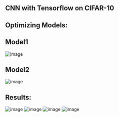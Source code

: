 CNN with Tensorflow on CIFAR-10
------------------

Optimizing Models:
-----------
Model1
----------
![image](https://user-images.githubusercontent.com/56497557/140506635-bea6a5c7-35a2-4a57-9214-2480b196cb6a.png)

Model2
-------
![image](https://user-images.githubusercontent.com/56497557/140506681-b0d8d57c-48b5-4077-960b-4bd7b4fd4a6d.png)


Results:
----
![image](https://user-images.githubusercontent.com/56497557/140506319-9e9029d2-9a3c-4b45-9b39-76c529bc2303.png)
![image](https://user-images.githubusercontent.com/56497557/140506362-4fd4c514-be65-4d13-868a-75775660ef2d.png)
![image](https://user-images.githubusercontent.com/56497557/140506409-6c084f06-7cb7-4f8f-9546-dd5998c58cc0.png)
![image](https://user-images.githubusercontent.com/56497557/140506446-cff5c20b-b315-403e-83a1-ba0d22c43db3.png)
